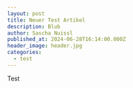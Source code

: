 ```yaml
---
layout: post
title: Neuer Test Artikel
description: Blub
author: Sascha Nuissl
published_at: 2024-06-28T16:14:00.000Z
header_image: header.jpg
categories:
  - test
---
```

Test
